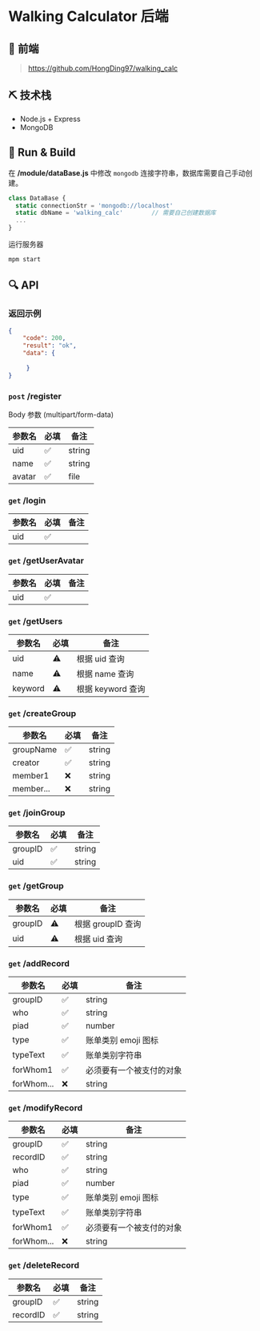 # Walking Calculator 后端

## 📱 前端

> https://github.com/HongDing97/walking_calc

## ⛏ 技术栈

- Node.js + Express
- MongoDB

## 🌟 Run & Build

在 **/module/dataBase.js** 中修改 `mongodb` 连接字符串，数据库需要自己手动创建。

```js
class DataBase {
  static connectionStr = 'mongodb://localhost'
  static dbName = 'walking_calc'		// 需要自己创建数据库
  ...
}
```

运行服务器

```bash
mpm start
```

## 🔍 API

### 返回示例

```json
{
    "code": 200,
    "result": "ok",
    "data": { 
        
     }
}
```

### `post` /register

Body 参数 (multipart/form-data)

| 参数名 | 必填 | 备注   |
| ------ | ---- | ------ |
| uid    | ✅    | string |
| name   | ✅    | string |
| avatar | ✅    | file   |

### `get` /login

| 参数名 | 必填 | 备注 |
| ------ | ---- | ---- |
| uid    | ✅    |      |

### `get` /getUserAvatar

| 参数名 | 必填 | 备注 |
| ------ | ---- | ---- |
| uid    | ✅    |      |

### `get` /getUsers

| 参数名  | 必填 | 备注              |
| ------- | ---- | ----------------- |
| uid     | ⚠️    | 根据 uid 查询     |
| name    | ⚠️    | 根据 name 查询    |
| keyword | ⚠️    | 根据 keyword 查询 |

### `get` /createGroup

| 参数名    | 必填 | 备注   |
| --------- | ---- | ------ |
| groupName | ✅    | string |
| creator   | ✅    | string |
| member1   | ❌    | string |
| member... | ❌    | string |

### `get` /joinGroup	

| 参数名  | 必填 | 备注   |
| ------- | ---- | ------ |
| groupID | ✅    | string |
| uid     | ✅    | string |

### `get` /getGroup	

| 参数名  | 必填 | 备注              |
| ------- | ---- | ----------------- |
| groupID | ⚠️    | 根据 groupID 查询 |
| uid     | ⚠️    | 根据 uid 查询     |

### `get` /addRecord

| 参数名     | 必填 | 备注                     |
| ---------- | ---- | ------------------------ |
| groupID    | ✅    | string                   |
| who        | ✅    | string                   |
| piad       | ✅    | number                   |
| type       | ✅    | 账单类别 emoji 图标      |
| typeText   | ✅    | 账单类别字符串           |
| forWhom1   | ✅    | 必须要有一个被支付的对象 |
| forWhom... | ❌     | string                   |

### `get` /modifyRecord

| 参数名     | 必填 | 备注                     |
| ---------- | ---- | ------------------------ |
| groupID    | ✅    | string                   |
| recordID   | ✅    | string                   |
| who        | ✅    | string                   |
| piad       | ✅    | number                   |
| type       | ✅    | 账单类别 emoji 图标      |
| typeText   | ✅    | 账单类别字符串           |
| forWhom1   | ✅    | 必须要有一个被支付的对象 |
| forWhom... | ❌    | string                   |

### `get` /deleteRecord	

| 参数名   | 必填 | 备注   |
| -------- | ---- | ------ |
| groupID  | ✅    | string |
| recordID | ✅    | string |

